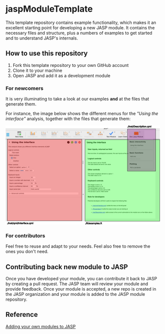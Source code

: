 # jaspModuleTemplate

This template repository contains example functionality, which makes it an excellent starting point for developing a new JASP module.
It contains the necessary files and structure, plus a numbers of examples to get started and to understand JASP's internals.

## How to use this repository

1. Fork this template repository to your own GitHub account
2. Clone it to your machine
3. Open JASP and add it as a development module

### For newcomers

It is very illuminating to take a look at our examples **and** at the files that generate them.

For instance, the image below shows the different menus for the _"Using the interface"_ analysis, together with the files that generate them:

![](inst/img/JASP.png)

### For contributors

Feel free to reuse and adapt to your needs.
Feel also free to remove the ones you don't need.

## Contributing back new module to JASP

Once you have developed your module, you can contribute it back to JASP by creating a pull request.
The JASP team will review your module and provide feedback.
Once your module is accepted, a new repo is created in the JASP organization and your module is added to the JASP module repository.

## Reference
[Adding your own modules to JASP](https://github.com/jasp-stats/jasp-desktop/blob/development/Docs/development/jasp-adding-module.md)